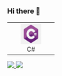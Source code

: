 ### Hi there 👋

<!--
**ramtrigodev/ramtrigodev** is a ✨ _special_ ✨ repository because its `README.md` (this file) appears on your GitHub profile.

Here are some ideas to get you started:

- 🔭 I’m currently working on ...
- 🌱 I’m currently learning ...
- 👯 I’m looking to collaborate on ...
- 🤔 I’m looking for help with ...
- 💬 Ask me about ...
- 📫 How to reach me: ...
- 😄 Pronouns: ...
- ⚡ Fun fact: ...
-->
<table>
  <tr>
    <td align="center" width="96">
      <a href="https://learn.microsoft.com/pt-br/dotnet/csharp/">
        <img src="./img/logoc.png" width="48" height="48"  />
      </a>
      <br>C#
    </td>
  </tr>
</table>
  
<div>
<a href="https://github.com/ramtrigodev">
<img height="180em" src="https://github-readme-stats.vercel.app/api/top-langs/?username=ramtrigodev&layout=compact&langs_count=7&theme=dracula"/>
<img height="180em" src="https://github-readme-stats.vercel.app/api?username=ramtrigodev&show_icons=true&theme=dracula&include_all_commits=true&count_private=true"/>
</div>
<div>


